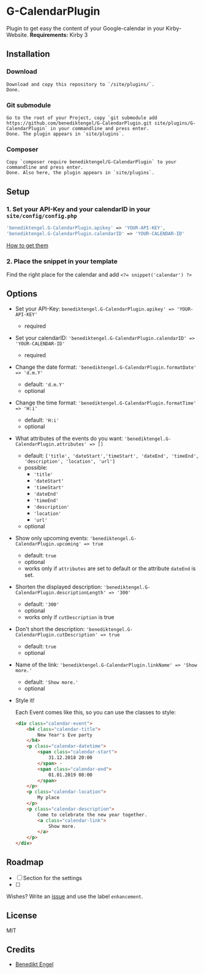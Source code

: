 # G-CalendarPlugin

Plugin to get easy the content of your Google-calendar in your Kirby-Website.
**Requirements:** Kirby 3

## Installation

### Download

    Download and copy this repository to `/site/plugins/`.
    Done.

### Git submodule

    Go to the root of your Project, copy `git submodule add https://github.com/benediktengel/G-CalendarPlugin.git site/plugins/G-CalendarPlugin` in your commandline and press enter.
    Done. The plugin appears in `site/plugins`.

### Composer

    Copy `composer require benediktengel/G-CalendarPlugin` to your commandline and press enter.
    Done. Also here, the plugin appears in `site/plugins`.

## Setup

### 1. Set your API-Key and your calendarID in your `site/config/config.php`

```php
'benediktengel.G-CalendarPlugin.apikey' => 'YOUR-API-KEY',
'benediktengel.G-CalendarPlugin.calendarID' => 'YOUR-CALENDAR-ID'
```

[How to get them](#)

### 2. Place the snippet in your template

Find the right place for the calendar and add `<?= snippet('calendar') ?>`

## Options

-   Set your API-Key: `benediktengel.G-CalendarPlugin.apikey' => 'YOUR-API-KEY'`

    -   required

-   Set your calendarID: `'benediktengel.G-CalendarPlugin.calendarID' => 'YOUR-CALENDAR-ID'`

    -   required

-   Change the date format: `'benediktengel.G-CalendarPlugin.formatDate' => 'd.m.Y'`

    -   default: `'d.m.Y'`
    -   optional

-   Change the time format: `'benediktengel.G-CalendarPlugin.formatTime' => 'H:i'`

    -   default: `'H:i'`
    -   optional

-   What attributes of the events do you want: `'benediktengel.G-CalendarPlugin.attributes' => []`

    -   default: `['title', 'dateStart','timeStart', 'dateEnd', 'timeEnd', 'description', 'location', 'url']`
    -   possible:
        -   `'title'`
        -   `'dateStart'`
        -   `'timeStart'`
        -   `'dateEnd'`
        -   `'timeEnd'`
        -   `'description'`
        -   `'location'`
        -   `'url'`
    -   optional

-   Show only upcoming events: `'benediktengel.G-CalendarPlugin.upcoming' => true`

    -   default: `true`
    -   optional
    -   works only if `attributes` are set to default or the attribute `dateEnd` is set.

-   Shorten the displayed description: `'benediktengel.G-CalendarPlugin.descriptionLength' => '300'`

    -   default: `'300'`
    -   optional
    -   works only if `cutDescription` is true

-   Don't short the description: `'benediktengel.G-CalendarPlugin.cutDescription' => true`

    -   default: `true`
    -   optional

-   Name of the link: `'benediktengel.G-CalendarPlugin.linkName' => 'Show more.'`

    -   default: `'Show more.'`
    -   optional


-   Style it!

    Each Event comes like this, so you can use the classes to style:

    ```html
    <div class="calendar-event">
        <h4 class="calendar-title">
            New Year's Eve party
        </h4>
        <p class="calendar-datetime">
            <span class="calendar-start">
                31.12.2018 20:00
            </span> -
            <span class="calendar-end">
                01.01.2019 08:00
            </span>
        </p>
        <p class="calendar-location">
            My place
        </p>
        <p class="calendar-description">
            Come to celebrate the new year together.
            <a class="calendar-link">
                Show more.
            </a>
        </p>
    </div>
    ```

## Roadmap

-   [ ] Section for the settings
-   [ ]

Wishes? Write an [issue](https://github.com/BenediktEngel/G-CalendarPlugin/issues/new) and use the label `enhancement`.

## License

MIT

## Credits

-   [Benedikt Engel](https://github.com/benediktengel)

